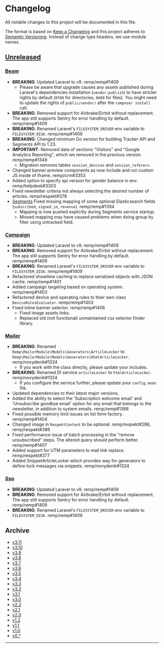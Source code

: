 # Changelog

All notable changes to this project will be documented in this file.

The format is based on [Keep a Changelog](http://keepachangelog.com/) and this project adheres to [Semantic Versioning](http://semver.org/). Instead of change type headers, we use module names.

## [Unreleased]

### [Beam]

- **BREAKING**: Updated Laravel to v9. remp/remp#1409
  - Please be aware that upgrade causes any assets published during Laravel's dependencies installation (`vendor:publish`) to have stricter rights by default (`0700` for directories, `0600` for files). You might need to update the rights of `public/vendor/` after the `composer install` call.
- **BREAKING**: Removed support for Airbrake/Errbit without replacement. The app still supports Sentry for error handling by default. remp/remp#1409
- **BREAKING**: Renamed Laravel's `FILESYSTEM_DRIVER` env variable to `FILESYSTEM_DISK`. remp/remp#1409
- **BREAKING**: Changed minimum Go version for building Tracker API and Segments API to 1.23.
- **IMPORTANT**: Removed data of sections "Visitors" and "Google Analytics Reporting", which we removed in the previous version. remp/remp#1349
  - Migration removes tables `session_devices` and `session_referers`.
- Changed banner preview components as now include and run custom JS inside of iframe. remp/crm#3353
- Added option to specify api version for gender balance in env. remp/helpdesk#3303
- Fixed newsletter criteria not always selecting the desired number of articles. remp/respekt#378
- [Segments] Fixed missing mapping of some optional Elasticsearch fields (`subscribed`, `signed_in`, `revenue`). remp/remp#1394
    - Mapping is now pushed explicitly during Segments service startup.
    - Missed mapping may have caused problems when doing group by filter using untracked field.

### [Campaign]

- **BREAKING**: Updated Laravel to v9. remp/remp#1409
- **BREAKING**: Removed support for Airbrake/Errbit without replacement. The app still supports Sentry for error handling by default. remp/remp#1409
- **BREAKING**: Renamed Laravel's `FILESYSTEM_DRIVER` env variable to `FILESYSTEM_DISK`. remp/remp#1409
- Refactored showtime caching to replace serialized objects with JSON cache. remp/remp#1401
- Added campaign targeting based on operating system. remp/remp#1403
- Refactored device and operating rules to their own class `DeviceRulesEvaluator`. remp/remp#1403
- Fixed inline banner selector. remp/remp#1406
  - Fixed image assets links.
  - Replaced old (not functional) unmaintained css selector finder library.

### [Mailer]

- **BREAKING**: Renamed `Remp\MailerModule\Models\Generators\ArticleLocker` to `Remp\MailerModule\Models\Generators\HtmlArticleLocker`. remp/novydenik#1324
  - If you work with the class directly, please update your includes.
- **BREAKING**: Renamed DI service `articleLocker` to `htmlArticleLocker`. remp/novydenik#1324
  - If you configure the service further, please update your `config.neon` file.
- Updated dependencies to their latest major versions.
- Added the ability to select the 'Subscription welcome email' and 'Unsubscribe goodbye email' option for any email that belongs to the newsletter, in addition to system emails. remp/remp#1388
- Fixed possible memory limit issues on list form factory. remp/remp#1404
- Changed image in `RespektContent` to be optional. remp/respekt#286, remp/respekt#386
- Fixed performance issue of batch processing in the "remove unsubscribed" steps. The altered query should perform better. remp/remp#1407
- Added support for UTM parameters to mail link replace. remp/respekt#377
- Added SnippetArticleLocker which provides way for generators to define lock messages via snippets. remp/novydenik#1324

### [Sso]

- **BREAKING**: Updated Laravel to v9. remp/remp#1409
- **BREAKING**: Removed support for Airbrake/Errbit without replacement. The app still supports Sentry for error handling by default. remp/remp#1409
- **BREAKING**: Renamed Laravel's `FILESYSTEM_DRIVER` env variable to `FILESYSTEM_DISK`. remp/remp#1409

## Archive

- [v3.11](./changelogs/CHANGELOG-v3.11.md)
- [v3.10](./changelogs/CHANGELOG-v3.10.md)
- [v3.9](./changelogs/CHANGELOG-v3.9.md)
- [v3.8](./changelogs/CHANGELOG-v3.8.md)
- [v3.7](./changelogs/CHANGELOG-v3.7.md)
- [v3.6](./changelogs/CHANGELOG-v3.6.md)
- [v3.5](./changelogs/CHANGELOG-v3.5.md)
- [v3.4](./changelogs/CHANGELOG-v3.4.md)
- [v3.3](./changelogs/CHANGELOG-v3.3.md)
- [v3.2](./changelogs/CHANGELOG-v3.2.md)
- [v3.1](./changelogs/CHANGELOG-v3.1.md)
- [v3.0](./changelogs/CHANGELOG-v3.0.md)
- [v2.2](./changelogs/CHANGELOG-v2.2.md)
- [v2.1](./changelogs/CHANGELOG-v2.1.md)
- [v2.0](./changelogs/CHANGELOG-v2.0.md)
- [v1.2](./changelogs/CHANGELOG-v1.2.md)
- [v1.1](./changelogs/CHANGELOG-v1.1.md)
- [v1.0](./changelogs/CHANGELOG-v1.0.md)
- [v0.*](./changelogs/CHANGELOG-v0.md)

---

[Beam]: https://github.com/remp2020/remp/tree/master/Beam
[Campaign]: https://github.com/remp2020/remp/tree/master/Campaign
[Mailer]: https://github.com/remp2020/remp/tree/master/Mailer
[Sso]: https://github.com/remp2020/remp/tree/master/Sso
[Segments]: https://github.com/remp2020/remp/tree/master/Beam/go/cmd/segments
[Tracker]: https://github.com/remp2020/remp/tree/master/Beam/go/cmd/tracker

[Unreleased]: https://github.com/remp2020/remp/compare/3.11.0...master
